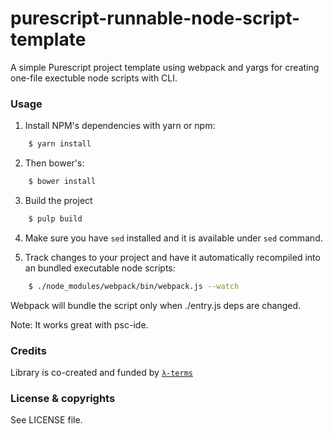 # purescript-runnable-node-script-template

A simple Purescript project template using webpack and yargs for creating one-file exectuble node scripts with CLI.

### Usage

1. Install NPM's dependencies with yarn or npm:

```bash
    $ yarn install
```

2. Then bower's:

```bash
    $ bower install
```

3. Build the project

```bash
    $ pulp build
```

4. Make sure you have `sed` installed and it is available under `sed` command.

5. Track changes to your project and have it automatically recompiled into an bundled executable node scripts:

```bash
    $ ./node_modules/webpack/bin/webpack.js --watch
```

Webpack will bundle the script only when ./entry.js deps are changed.

Note: It works great with psc-ide.

### Credits

Library is co-created and funded by [`λ-terms`](https://github.com/lambdaterms/)

### License & copyrights

See LICENSE file.
